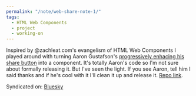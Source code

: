 ```yaml
---
permalink: "/note/web-share-note-1/"
tags:
  - HTML Web Components
  - project
  - working-on
---
```


Inspired by @zachleat.com's evangelism of HTML Web Components I played around with turning Aaron Gustafson's <a href="https://www.aaron-gustafson.com/notebook/sharing-in-the-age-of-3p-cookie-mageddon" class="u-in-reply-to">progressively enhacing his share button</a> into a component. It's totally Aaron's code so I'm not sure about formally releasing it. But I've seen the light.
If you see Aaron, tell him I said thanks and if he's cool with it I'll clean it up and release it. [Repo link](https://github.com/miklb/web-share-button).

<a class="u-bridgy-fed" href="https://fed.brid.gy/" hidden="from-humans"></a>

Syndicated on: <a href="https://bsky.app/profile/michaelbishop.me/post/3kgulabu2yz24" class="u-syndication">Bluesky</a>